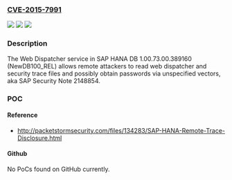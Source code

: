### [CVE-2015-7991](https://cve.mitre.org/cgi-bin/cvename.cgi?name=CVE-2015-7991)
![](https://img.shields.io/static/v1?label=Product&message=n%2Fa&color=blue)
![](https://img.shields.io/static/v1?label=Version&message=n%2Fa&color=blue)
![](https://img.shields.io/static/v1?label=Vulnerability&message=n%2Fa&color=brighgreen)

### Description

The Web Dispatcher service in SAP HANA DB 1.00.73.00.389160 (NewDB100_REL) allows remote attackers to read web dispatcher and security trace files and possibly obtain passwords via unspecified vectors, aka SAP Security Note 2148854.

### POC

#### Reference
- http://packetstormsecurity.com/files/134283/SAP-HANA-Remote-Trace-Disclosure.html

#### Github
No PoCs found on GitHub currently.

